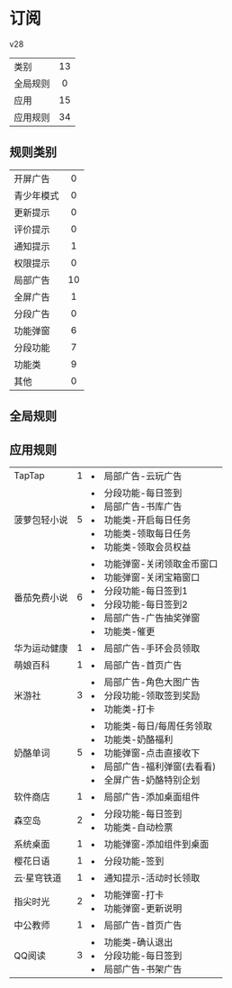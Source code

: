 # 订阅

v28

|||
| - |:-:|
|类别|13|
|全局规则|0|
|应用|15|
|应用规则|34|

## 规则类别

|||
| - |:-:|
|开屏广告|0|
|青少年模式|0|
|更新提示|0|
|评价提示|0|
|通知提示|1|
|权限提示|0|
|局部广告|10|
|全屏广告|1|
|分段广告|0|
|功能弹窗|6|
|分段功能|7|
|功能类|9|
|其他|0|

## 全局规则



## 应用规则

||||
| - |:-:|-|
|TapTap|1|<li>局部广告-云玩广告|
|菠萝包轻小说|5|<li>分段功能-每日签到<li>局部广告-书库广告<li>功能类-开启每日任务<li>功能类-领取每日任务<li>功能类-领取会员权益|
|番茄免费小说|6|<li>功能弹窗-关闭领取金币窗口<li>功能弹窗-关闭宝箱窗口<li>分段功能-每日签到1<li>分段功能-每日签到2<li>局部广告-广告抽奖弹窗<li>功能类-催更|
|华为运动健康|1|<li>局部广告-手环会员领取|
|萌娘百科|1|<li>局部广告-首页广告|
|米游社|3|<li>局部广告-角色大图广告<li>分段功能-领取签到奖励<li>功能类-打卡|
|奶酪单词|5|<li>功能类-每日/每周任务领取<li>功能类-奶酪福利<li>功能弹窗-点击直接收下<li>局部广告-福利弹窗(去看看)<li>全屏广告-奶酪特别企划|
|软件商店|1|<li>局部广告-添加桌面组件|
|森空岛|2|<li>分段功能-每日签到<li>功能类-自动检票|
|系统桌面|1|<li>功能弹窗-添加组件到桌面|
|樱花日语|1|<li>分段功能-签到|
|云·星穹铁道|1|<li>通知提示-活动时长领取|
|指尖时光|2|<li>功能弹窗-打卡<li>功能弹窗-更新说明|
|中公教师|1|<li>局部广告-首页广告|
|QQ阅读|3|<li>功能类-确认退出<li>分段功能-每日签到<li>局部广告-书架广告|
